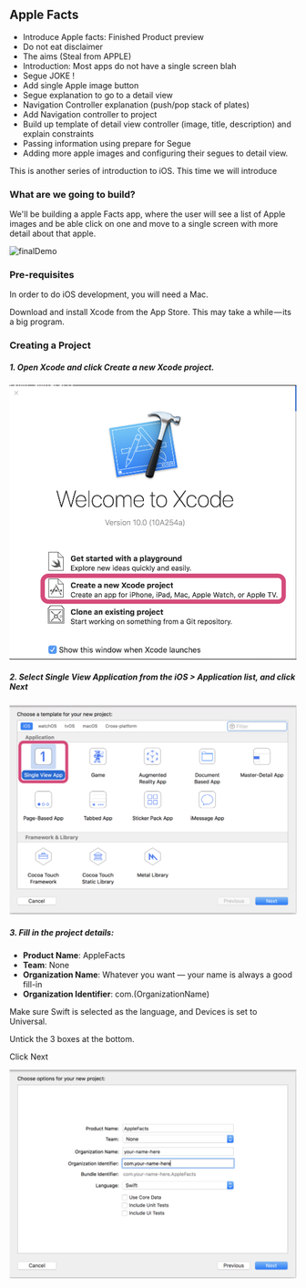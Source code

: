 ## Apple Facts

* Introduce Apple facts: Finished Product preview
* Do not eat disclaimer
* The aims (Steal from APPLE)
* Introduction: Most apps do not have a single screen blah
* Segue JOKE !
* Add single Apple image button
* Segue explanation to go to a detail view
* Navigation Controller explanation (push/pop stack of plates)
* Add Navigation controller to project
* Build up template of detail view controller (image, title, description) and explain constraints
* Passing information using prepare for Segue
* Adding more apple images and configuring their segues to detail view.

This is another series of introduction to iOS. This time we will introduce

### What are we going to build?

We'll be building a apple Facts app, where the user will see a list of Apple images and be able click on one and move to a single screen with more detail about that apple.

  ![finalDemo](./assets/AppleFactsDemoGif.gif)


### Pre-requisites

In order to do iOS development, you will need a Mac.

Download and install Xcode from the App Store. This may take a while — its a big program.

### Creating a Project

##### 1. Open Xcode and click **Create a new Xcode project**.

  ![step1](./assets/AppleFacts-step1.png)

##### 2. Select Single View Application from the **iOS > Application list**, and click **Next**

  ![step2](./assets/AppleFacts-step2.png)

##### 3. Fill in the project details:

* **Product Name**: AppleFacts
* **Team**: None
* **Organization Name**: Whatever you want — your name is always a good fill-in
* **Organization Identifier**: com.(OrganizationName)

Make sure Swift is selected as the language, and Devices is set to Universal.

Untick the 3 boxes at the bottom.

Click Next

  ![step3](./assets/AppleFacts-step3.png)
